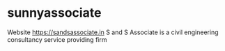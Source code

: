 # sunnyassociate
Website 
https://sandsassociate.in
S and S Associate is a civil engineering consultancy service providing firm
